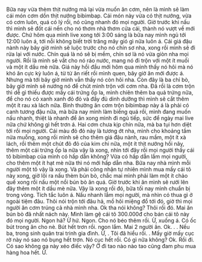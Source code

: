 Bữa nay vừa thèm thịt nướng mà lại vừa muốn ăn cơm, nên là mình sẽ làm cái món cơm dồn thịt nướng bibimbap. Cái món này vừa có thịt nướng, vừa có cơm luôn, quá có lý rồi, nó cũng nhanh đó mọi người. Giờ trước khi nấu thì mình sẽ đốt cái nến cho nó thơm nhà thơm cửa cái, thành nó vượt về mới được. Chứ hôm qua mình live xong tới 3:00 sáng là bữa nay mình ngủ tới 12:00 luôn á, tới nỗi không biết trời trăng mây gió gì nữa luôn á. Cái giá đậu nành này bây giờ mình sẽ luộc trước cho nó chín sơ nha, xong rồi mình sẽ đi rửa lại với nước. Chín quá là nó sẽ bị mềm, chín sơ là nó vừa giòn nha mọi người. Rồi là mình sẽ vắt cho nó ráo nước, mang nó đi trộn với một ít muối và một ít dầu mè nữa. Giá này hồi đầu mới hôm qua mình thấy nó hôi mà nó khó ăn cực kỳ luôn á, từ từ ăn riết rồi mình quen, bây giờ ăn mới được á. Nhưng mà tới bây giờ mình vẫn thấy nó còn hôi nha. Còn đây là ba chỉ bò, bây giờ mình sẽ nướng nó để chút mình trộn với cơm nha. Đã rồi là cơm trộn thì dễ gì thiếu được mấy cái trứng ốp la, mình chiên thêm ba quả trứng nữa, để cho nó có xanh xanh đỏ đỏ và đầy đủ dinh dưỡng thì mình sẽ cắt thêm một ít rau xà lách nữa. Bình thường ăn cơm trộn bibimbap này á là phải có canh tương đậu nữa, mà bữa nay mình làm biếng quá rồi, mình đang muốn nấu nhanh, thiệt là nhanh để ăn xong mình đi ngủ tiếp, sức để ngày mai live nữa chứ không gì hết trơn á. Hai cơm chưa kịp chín nữa, mà ba tụi hơn diệt tới rồi mọi người. Cái màu đỏ đỏ này là tương ớt nha, mình cho khoảng tầm nửa muỗng, xong rồi mình sẽ cho thêm giá đậu nành, rau mầm, một ít xà lách, rồi thêm một chút đỏ đỏ của kim chi nữa, một ít thịt nướng hồi nãy, thêm một cái trứng ốp la nữa vậy là xong, nhìn tới đây rồi mọi người thấy cái tô bibimbap của mình có hấp dẫn không? Vừa có hấp dẫn lắm mọi người, cho thêm một ít hạt mè nữa thì nó mới hấp dẫn nha. Bữa nay nhà mình mỗi người một tô vậy là xong. Và phải công nhận tự nhiên mình mua mấy cái tô này xong, giờ lôi ra nấu thèm bún bò, chắc mai mình phải làm một ít chảo quế xong rồi nấu một nồi bún bò ăn quá. Giờ trước khi ăn mình sẽ rưới lên đây thêm một ít dầu mè nữa. Vậy là xong rồi đó, bữa tối nay mình chuẩn bị trong vòng. Tích tắc luôn á. Nấu nhanh lắm mọi người, mà nhìn có thua gì ở ngoài tiệm đâu. Thôi nói trộn tới đâu hả, mồ hôi miệng đổ tới đó, giờ thì mọi người ăn cơm trúng cả nhà mình nha. Ok tha nói không? Thôi rồi đó. Mai ăn bún bò đã nhất nách này. Mình làm gệ cái tô 300.000đ cho bán cái tô này đó mọi người. Ngon hả? Ừ hứ. Ngon. Cho nó béo thêm rồi. Ừ, xuống á. Có ốc bút trong ăn cho nè. Bút hết trơn rồi. ngon lắm. Mai 2 người ăn. Ok. . . Nếu ba, trong sinh quân trai trinh gia đình. Ừ, . Tôi đã hiểu rồi. . Mấy giờ mấy cục rờ này nó sao nó bụng hết trơn. Nó cục hết rồi. Có gì nữa không? Ok. Rồi đi. Có sao không gạ này xéo điếc vậy? Ờ đi tao nào nào tao cũng đam phu mua hàng hoa hết. Ừ.